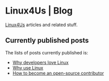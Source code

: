# Linux4Us | Blog 
[Linux4Us](https://www.linux4us.com) articles and related stuff.

## Currently published posts
The lists of posts currently published is:
* [Why developers love Linux](https://www.linux4us.com/2020/09/why-developers-love-linux.html)
* [Why use Linux](https://www.linux4us.com/2020/09/why-use-linux.html)
* [How to become an open-source contributor](https://www.linux4us.com/2020/09/how-to-become-open-source-contributor.html)
